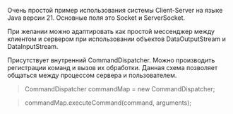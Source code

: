 Очень простой пример использования системы Client-Server на языке Java версии 21.
Основные поля это Socket и ServerSocket.


При желании можно адаптировать как простой мессенджер между клиентом и сервером при использовании объектов DataOutputStream и DataInputStream.

Присутствует внутренний CommandDispatcher. 
Можно производить регистрации команд и вызов их обработки. Данная схема позволяет общаться между процессом сервера и пользователем.

> CommandDispatcher commandMap = new CommandDispatcher;

> commandMap.executeCommand(command, arguments);
